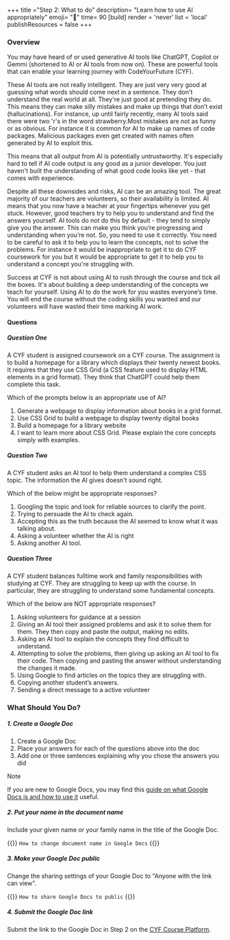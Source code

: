 +++
title ="Step 2: What to do"
description= "Learn how to use AI appropriately"
emoji= "🤖"
time= 90
[build]
  render = 'never'
  list = 'local'
  publishResources = false 
+++


### Overview

You may have heard of or used generative AI tools like ChatGPT, Copilot or Gemmi (shortened to AI or AI tools from now on). These are powerful tools that can enable your learning journey with CodeYourFuture (CYF). 

These AI tools are not really intelligent. They are just very very good at guessing what words should come next in a sentence. They don't understand the real world at all. They're just good at pretending they do. This means they can make silly mistakes and make up things that don’t exist (hallucinations). For instance, up until fairly recently, many AI tools said there were two 'r's in the word strawberry.Most mistakes are not as funny or as obvious. For instance it is common for AI to make up names of code packages. Malicious packages even get created with names often generated by AI to exploit this.

This means that all output from AI is potentially untrustworthy. It's especially hard to tell if AI code output is any good as a junior developer. You just haven't built the understanding of what good code looks like yet - that comes with experience.

Despite all these downsides and risks, AI can be an amazing tool. The great majority of our teachers are volunteers, so their availability is limited. AI means that you now have a teacher at your fingertips whenever you get stuck. However, good teachers try to help you to understand and find the answers yourself. AI tools do not do this by default - they tend to simply give you the answer. This can make you think you’re progressing and understanding when you’re not. So, you need to use it correctly. You need to be careful to ask it to help you to learn the concepts, not to solve the problems. For instance it would be inappropriate to get it to do CYF coursework for you but it would be appropriate to get it to help you to understand a concept you're struggling with.

Success at CYF is not about using AI to rush through the course and tick all the boxes. It's about building a deep understanding of the concepts we teach for yourself. Using AI to do the work for you wastes everyone’s time. You will end the course without the coding skills you wanted and our volunteers will have wasted their time marking AI work.

#### Questions

##### Question One
A CYF student is assigned coursework on a CYF course. The assignment is to build a homepage for a library which displays their twenty newest books. It requires that they use CSS Grid (a CSS feature used to display HTML elements in a grid format). They think that ChatGPT could help them complete this task. 

Which of the prompts below is an appropriate use of AI? 

1. Generate a webpage to display information about books in a grid format.
2. Use CSS Grid to build a webpage to display twenty digital books
3. Build a homepage for a library website 
4. I want to learn more about CSS Grid. Please explain the core concepts simply with examples.

##### Question Two
A CYF student asks an AI tool to help them understand a complex CSS topic. The information the AI gives doesn't sound right. 

Which of the below might be appropriate responses? 

1. Googling the topic and look for reliable sources to clarify the point.
2. Trying to persuade the AI to check again.
3. Accepting this as the truth because the AI seemed to know what it was talking about.
4. Asking a volunteer whether the AI is right
5. Asking another AI tool. 

##### Question Three
A CYF student balances fulltime work and family responsibilities with studying at CYF. They are struggling to keep up with the course. In particular, they are struggling to understand some fundamental concepts. 

Which of the below are NOT appropriate responses? 

1. Asking volunteers for guidance at a session
2. Giving an AI tool their assigned problems and ask it to solve them for them. They then copy and paste the output, making no edits.
3. Asking an AI tool to explain the concepts they find difficult to understand.
4. Attempting to solve the problems, then giving up asking an AI tool to fix their code. Then copying and pasting the answer without understanding the changes it made.
5. Using Google to find articles on the topics they are struggling with. 
6. Copying another student’s answers.
7. Sending a direct message to a active volunteer

### What Should You Do?

##### 1. Create a Google Doc
1. Create a Google Doc
2. Place your answers for each of the questions above into the doc
3. Add one or three sentences explaining why you chose the answers you did

> [!NOTE]
> If you are new to Google Docs, you may find this [guide on what Google Docs is and how to use it](https://support.google.com/docs/answer/7068618?hl=en-GB&co=GENIE.Platform%3DDesktop) useful.

##### 2. Put your name in the document name 

Include your given name or your family name in the title of the Google Doc.

{{<note type="tip" title="Search the Web">}}
`How to change document name in Google Docs`
{{</note>}}

##### 3. Make your Google Doc public

Change the sharing settings of your Google Doc to "Anyone with the link can view".

{{<note type="tip" title="Search the Web">}}
`How to share Google Docs to public`
{{</note>}}

##### 4. Submit the Google Doc link

Submit the link to the Google Doc in Step 2 on the [CYF Course Platform](https://application-process.codeyourfuture.io/).